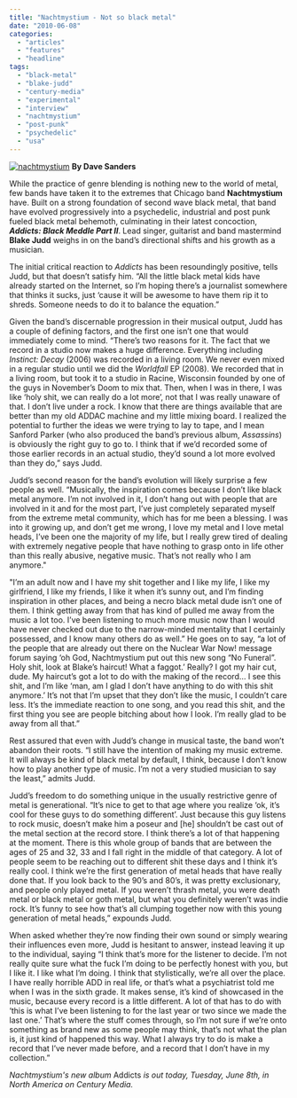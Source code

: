 ```yaml
---
title: "Nachtmystium - Not so black metal"
date: "2010-06-08"
categories: 
  - "articles"
  - "features"
  - "headline"
tags: 
  - "black-metal"
  - "blake-judd"
  - "century-media"
  - "experimental"
  - "interview"
  - "nachtmystium"
  - "post-punk"
  - "psychedelic"
  - "usa"
---
```


[![nachtmystium](http://www.hellbound.ca/wp-content/uploads/2010/06/nachtmystium.jpg "nachtmystium")](http://www.hellbound.ca/wp-content/uploads/2010/06/nachtmystium.jpg) **By Dave Sanders**

While the practice of genre blending is nothing new to the world of metal, few bands have taken it to the extremes that Chicago band **Nachtmystium** have. Built on a strong foundation of second wave black metal, that band have evolved progressively into a psychedelic, industrial and post punk fueled black metal behemoth, culminating in their latest concoction, _**Addicts: Black Meddle Part II**_. Lead singer, guitarist and band mastermind **Blake Judd** weighs in on the band’s directional shifts and his growth as a musician.

The initial critical reaction to _Addicts_ has been resoundingly positive, tells Judd, but that doesn’t satisfy him. “All the little black metal kids have already started on the Internet, so I’m hoping there’s a journalist somewhere that thinks it sucks, just ‘cause it will be awesome to have them rip it to shreds. Someone needs to do it to balance the equation.”

Given the band’s discernable progression in their musical output, Judd has a couple of defining factors, and the first one isn’t one that would immediately come to mind. “There’s two reasons for it. The fact that we record in a studio now makes a huge difference. Everything including _Instinct: Decay_ (2006) was recorded in a living room. We never even mixed in a regular studio until we did the _Worldfall_ EP (2008). We recorded that in a living room, but took it to a studio in Racine, Wisconsin founded by one of the guys in November’s Doom to mix that. Then, when I was in there, I was like ‘holy shit, we can really do a lot more’, not that I was really unaware of that. I don’t live under a rock. I know that there are things available that are better than my old ADDAC machine and my little mixing board. I realized the potential to further the ideas we were trying to lay to tape, and I mean Sanford Parker (who also produced the band’s previous album, _Assassins_) is obviously the right guy to go to. I think that if we’d recorded some of those earlier records in an actual studio, they’d sound a lot more evolved than they do,” says Judd.

Judd’s second reason for the band’s evolution will likely surprise a few people as well. “Musically, the inspiration comes because I don’t like black metal anymore. I’m not involved in it, I don’t hang out with people that are involved in it and for the most part, I’ve just completely separated myself from the extreme metal community, which has for me been a blessing. I was into it growing up, and don’t get me wrong, I love my metal and I love metal heads, I’ve been one the majority of my life, but I really grew tired of dealing with extremely negative people that have nothing to grasp onto in life other than this really abusive, negative music. That’s not really who I am anymore."

"I’m an adult now and I have my shit together and I like my life, I like my girlfriend, I like my friends, I like it when it’s sunny out, and I’m finding inspiration in other places, and being a necro black metal dude isn’t one of them. I think getting away from that has kind of pulled me away from the music a lot too. I’ve been listening to much more music now than I would have never checked out due to the narrow-minded mentality that I certainly possessed, and I know many others do as well.” He goes on to say, “a lot of the people that are already out there on the Nuclear War Now! message forum saying ‘oh God, Nachtmystium put out this new song “No Funeral”. Holy shit, look at Blake’s haircut! What a faggot.’ Really? I got my hair cut, dude. My haircut’s got a lot to do with the making of the record… I see this shit, and I’m like ‘man, am I glad I don’t have anything to do with this shit anymore.’ It’s not that I’m upset that they don’t like the music, I couldn’t care less. It’s the immediate reaction to one song, and you read this shit, and the first thing you see are people bitching about how I look. I’m really glad to be away from all that.”

Rest assured that even with Judd’s change in musical taste, the band won’t abandon their roots. “I still have the intention of making my music extreme. It will always be kind of black metal by default, I think, because I don’t know how to play another type of music. I’m not a very studied musician to say the least,” admits Judd.

Judd’s freedom to do something unique in the usually restrictive genre of metal is generational. “It’s nice to get to that age where you realize ‘ok, it’s cool for these guys to do something different’. Just because this guy listens to rock music, doesn’t make him a poseur and \[he\] shouldn’t be cast out of the metal section at the record store. I think there’s a lot of that happening at the moment. There is this whole group of bands that are between the ages of 25 and 32, 33 and I fall right in the middle of that category. A lot of people seem to be reaching out to different shit these days and I think it’s really cool. I think we’re the first generation of metal heads that have really done that. If you look back to the 90’s and 80’s, it was pretty exclusionary, and people only played metal. If you weren’t thrash metal, you were death metal or black metal or goth metal, but what you definitely weren’t was indie rock. It’s funny to see how that’s all clumping together now with this young generation of metal heads,” expounds Judd.

When asked whether they’re now finding their own sound or simply wearing their influences even more, Judd is hesitant to answer, instead leaving it up to the individual, saying “I think that’s more for the listener to decide. I’m not really quite sure what the fuck I’m doing to be perfectly honest with you, but I like it. I like what I’m doing. I think that stylistically, we’re all over the place. I have really horrible ADD in real life, or that’s what a psychiatrist told me when I was in the sixth grade. It makes sense, it’s kind of showcased in the music, because every record is a little different. A lot of that has to do with ‘this is what I’ve been listening to for the last year or two since we made the last one.’ That’s where the stuff comes through, so I’m not sure if we’re onto something as brand new as some people may think, that’s not what the plan is, it just kind of happened this way. What I always try to do is make a record that I’ve never made before, and a record that I don’t have in my collection.”

_Nachtmystium's new album_ Addicts _is out today, Tuesday, June 8th, in North America on Century Media._
